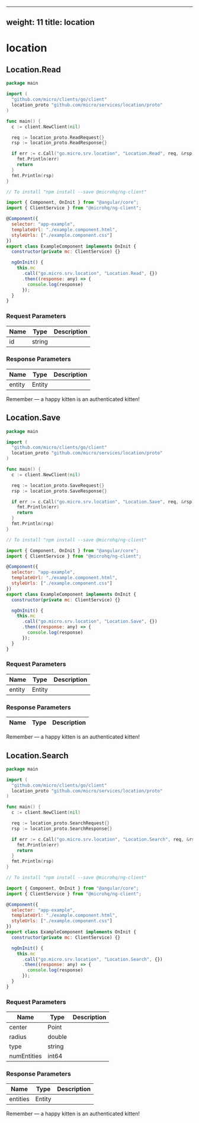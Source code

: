 
---
weight: 11
title: location
---

# location


## Location.Read

```go
package main

import (
  "github.com/micro/clients/go/client"
  location_proto "github.com/micro/services/location/proto"
)

func main() {
  c := client.NewClient(nil)

  req := location_proto.ReadRequest{}
  rsp := location_proto.ReadResponse{}

  if err := c.Call("go.micro.srv.location", "Location.Read", req, &rsp); err != nil {
    fmt.Println(err)
    return
  }
  fmt.Println(rsp)
}
```

```javascript
// To install "npm install --save @microhq/ng-client"

import { Component, OnInit } from "@angular/core";
import { ClientService } from "@microhq/ng-client";

@Component({
  selector: "app-example",
  templateUrl: "./example.component.html",
  styleUrls: ["./example.component.css"]
})
export class ExampleComponent implements OnInit {
  constructor(private mc: ClientService) {}

  ngOnInit() {
    this.mc
      .call("go.micro.srv.location", "Location.Read", {})
      .then((response: any) => {
        console.log(response)
      });
  }
}
```




### Request Parameters

Name |  Type | Description
--------- | --------- | ---------
id | string | 


### Response Parameters

Name |  Type | Description
--------- | --------- | ---------
entity | Entity | 



<aside class="success">
Remember — a happy kitten is an authenticated kitten!
</aside>

## Location.Save

```go
package main

import (
  "github.com/micro/clients/go/client"
  location_proto "github.com/micro/services/location/proto"
)

func main() {
  c := client.NewClient(nil)

  req := location_proto.SaveRequest{}
  rsp := location_proto.SaveResponse{}

  if err := c.Call("go.micro.srv.location", "Location.Save", req, &rsp); err != nil {
    fmt.Println(err)
    return
  }
  fmt.Println(rsp)
}
```

```javascript
// To install "npm install --save @microhq/ng-client"

import { Component, OnInit } from "@angular/core";
import { ClientService } from "@microhq/ng-client";

@Component({
  selector: "app-example",
  templateUrl: "./example.component.html",
  styleUrls: ["./example.component.css"]
})
export class ExampleComponent implements OnInit {
  constructor(private mc: ClientService) {}

  ngOnInit() {
    this.mc
      .call("go.micro.srv.location", "Location.Save", {})
      .then((response: any) => {
        console.log(response)
      });
  }
}
```




### Request Parameters

Name |  Type | Description
--------- | --------- | ---------
entity | Entity | 


### Response Parameters

Name |  Type | Description
--------- | --------- | ---------



<aside class="success">
Remember — a happy kitten is an authenticated kitten!
</aside>

## Location.Search

```go
package main

import (
  "github.com/micro/clients/go/client"
  location_proto "github.com/micro/services/location/proto"
)

func main() {
  c := client.NewClient(nil)

  req := location_proto.SearchRequest{}
  rsp := location_proto.SearchResponse{}

  if err := c.Call("go.micro.srv.location", "Location.Search", req, &rsp); err != nil {
    fmt.Println(err)
    return
  }
  fmt.Println(rsp)
}
```

```javascript
// To install "npm install --save @microhq/ng-client"

import { Component, OnInit } from "@angular/core";
import { ClientService } from "@microhq/ng-client";

@Component({
  selector: "app-example",
  templateUrl: "./example.component.html",
  styleUrls: ["./example.component.css"]
})
export class ExampleComponent implements OnInit {
  constructor(private mc: ClientService) {}

  ngOnInit() {
    this.mc
      .call("go.micro.srv.location", "Location.Search", {})
      .then((response: any) => {
        console.log(response)
      });
  }
}
```




### Request Parameters

Name |  Type | Description
--------- | --------- | ---------
center | Point | 
radius | double | 
type | string | 
numEntities | int64 | 


### Response Parameters

Name |  Type | Description
--------- | --------- | ---------
entities | Entity | 



<aside class="success">
Remember — a happy kitten is an authenticated kitten!
</aside>

